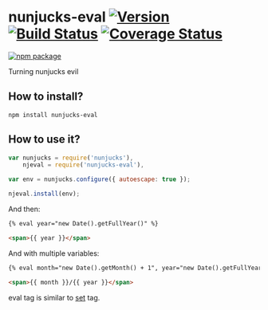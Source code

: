 # nunjucks-eval [![Version](http://img.shields.io/npm/v/nunjucks-eval.svg)](https://www.npmjs.org/package/nunjucks-eval) [![Build Status](https://travis-ci.org/alexandrevicenzi/nunjucks-eval.svg?branch=master)](https://travis-ci.org/alexandrevicenzi/nunjucks-eval) [![Coverage Status](https://coveralls.io/repos/alexandrevicenzi/nunjucks-eval/badge.svg?branch=master&service=github)](https://coveralls.io/github/alexandrevicenzi/nunjucks-eval?branch=master)

[![npm package](https://nodei.co/npm/nunjucks-eval.png?downloads=true&downloadRank=true&stars=true)](https://nodei.co/npm/nunjucks-eval/)

Turning nunjucks evil

## How to install?

`npm install nunjucks-eval`

## How to use it?

```js
var nunjucks = require('nunjucks'),
    njeval = require('nunjucks-eval'),

var env = nunjucks.configure({ autoescape: true });

njeval.install(env);
```
And then:

```html
{% eval year="new Date().getFullYear()" %}

<span>{{ year }}</span>
```

And with multiple variables:

```html
{% eval month="new Date().getMonth() + 1", year="new Date().getFullYear()" %}

<span>{{ month }}/{{ year }}</span>
```

eval tag is similar to [set](http://mozilla.github.io/nunjucks/templating.html#set) tag.

